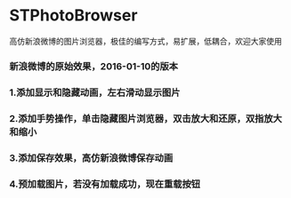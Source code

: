 # STPhotoBrowser
高仿新浪微博的图片浏览器，极佳的编写方式，易扩展，低耦合，欢迎大家使用

### 新浪微博的原始效果，2016-01-10的版本

### 1.添加显示和隐藏动画，左右滑动显示图片

### 2.添加手势操作，单击隐藏图片浏览器，双击放大和还原，双指放大和缩小

### 3.添加保存效果，高仿新浪微博保存动画

### 4.预加载图片，若没有加载成功，现在重载按钮
